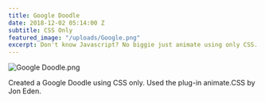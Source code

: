```yaml
---
title: Google Doodle
date: 2018-12-02 05:14:00 Z
subtitle: CSS Only
featured_image: "/uploads/Google.png"
excerpt: Don't know Javascript? No biggie just animate using only CSS.
---
```


![Google Doodle.png](/uploads/Google%20Doodle.png)

Created a Google Doodle using CSS only. Used the plug-in animate.CSS by Jon Eden.